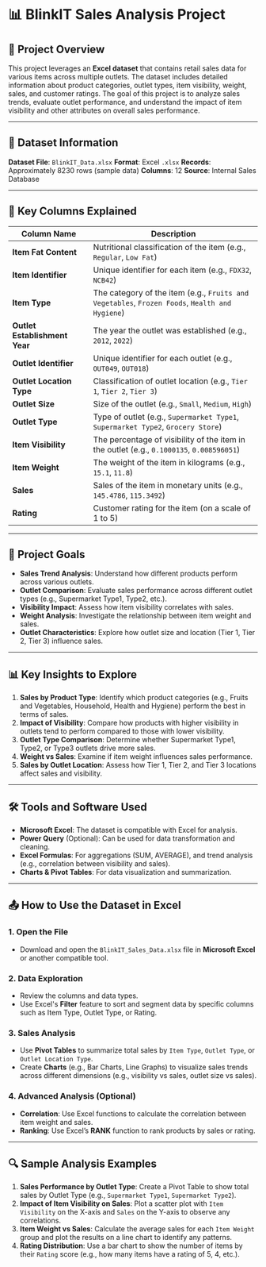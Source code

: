 # 📊 **BlinkIT Sales Analysis Project** 

## 📂 **Project Overview**

This project leverages an **Excel dataset** that contains retail sales data for various items across multiple outlets. The dataset includes detailed information about product categories, outlet types, item visibility, weight, sales, and customer ratings. The goal of this project is to analyze sales trends, evaluate outlet performance, and understand the impact of item visibility and other attributes on overall sales performance.

---

## 📁 **Dataset Information**

**Dataset File**: `BlinkIT_Data.xlsx`
**Format**: Excel `.xlsx`
**Records**: Approximately 8230 rows (sample data)
**Columns**: 12
**Source**: Internal Sales Database

---

## 🧾 **Key Columns Explained**

| **Column Name**               | **Description**                                                                                |
| ----------------------------- | ---------------------------------------------------------------------------------------------- |
| **Item Fat Content**          | Nutritional classification of the item (e.g., `Regular`, `Low Fat`)                            |
| **Item Identifier**           | Unique identifier for each item (e.g., `FDX32`, `NCB42`)                                       |
| **Item Type**                 | The category of the item (e.g., `Fruits and Vegetables`, `Frozen Foods`, `Health and Hygiene`) |
| **Outlet Establishment Year** | The year the outlet was established (e.g., `2012`, `2022`)                                     |
| **Outlet Identifier**         | Unique identifier for each outlet (e.g., `OUT049`, `OUT018`)                                   |
| **Outlet Location Type**      | Classification of outlet location (e.g., `Tier 1`, `Tier 2`, `Tier 3`)                         |
| **Outlet Size**               | Size of the outlet (e.g., `Small`, `Medium`, `High`)                                           |
| **Outlet Type**               | Type of outlet (e.g., `Supermarket Type1`, `Supermarket Type2`, `Grocery Store`)               |
| **Item Visibility**           | The percentage of visibility of the item in the outlet (e.g., `0.1000135`, `0.008596051`)      |
| **Item Weight**               | The weight of the item in kilograms (e.g., `15.1`, `11.8`)                                     |
| **Sales**                     | Sales of the item in monetary units (e.g., `145.4786`, `115.3492`)                             |
| **Rating**                    | Customer rating for the item (on a scale of 1 to 5)                                            |

---

## 🎯 **Project Goals**

* **Sales Trend Analysis**: Understand how different products perform across various outlets.
* **Outlet Comparison**: Evaluate sales performance across different outlet types (e.g., Supermarket Type1, Type2, etc.).
* **Visibility Impact**: Assess how item visibility correlates with sales.
* **Weight Analysis**: Investigate the relationship between item weight and sales.
* **Outlet Characteristics**: Explore how outlet size and location (Tier 1, Tier 2, Tier 3) influence sales.

---

## 📊 **Key Insights to Explore**

1. **Sales by Product Type**: Identify which product categories (e.g., Fruits and Vegetables, Household, Health and Hygiene) perform the best in terms of sales.
2. **Impact of Visibility**: Compare how products with higher visibility in outlets tend to perform compared to those with lower visibility.
3. **Outlet Type Comparison**: Determine whether Supermarket Type1, Type2, or Type3 outlets drive more sales.
4. **Weight vs Sales**: Examine if item weight influences sales performance.
5. **Sales by Outlet Location**: Assess how Tier 1, Tier 2, and Tier 3 locations affect sales and visibility.

---

## 🛠️ **Tools and Software Used**

* **Microsoft Excel**: The dataset is compatible with Excel for analysis.
* **Power Query** (Optional): Can be used for data transformation and cleaning.
* **Excel Formulas**: For aggregations (SUM, AVERAGE), and trend analysis (e.g., correlation between visibility and sales).
* **Charts & Pivot Tables**: For data visualization and summarization.

---

## 📤 **How to Use the Dataset in Excel**

### 1. **Open the File**

* Download and open the `BlinkIT_Sales_Data.xlsx` file in **Microsoft Excel** or another compatible tool.

### 2. **Data Exploration**

* Review the columns and data types.
* Use Excel's **Filter** feature to sort and segment data by specific columns such as Item Type, Outlet Type, or Rating.

### 3. **Sales Analysis**

* Use **Pivot Tables** to summarize total sales by `Item Type`, `Outlet Type`, or `Outlet Location Type`.
* Create **Charts** (e.g., Bar Charts, Line Graphs) to visualize sales trends across different dimensions (e.g., visibility vs sales, outlet size vs sales).

### 4. **Advanced Analysis (Optional)**

* **Correlation**: Use Excel functions to calculate the correlation between item weight and sales.
* **Ranking**: Use Excel’s **RANK** function to rank products by sales or rating.

---

## 🔍 **Sample Analysis Examples**

1. **Sales Performance by Outlet Type**: Create a Pivot Table to show total sales by Outlet Type (e.g., `Supermarket Type1`, `Supermarket Type2`).
2. **Impact of Item Visibility on Sales**: Plot a scatter plot with `Item Visibility` on the X-axis and `Sales` on the Y-axis to observe any correlations.
3. **Item Weight vs Sales**: Calculate the average sales for each `Item Weight` group and plot the results on a line chart to identify any patterns.
4. **Rating Distribution**: Use a bar chart to show the number of items by their `Rating` score (e.g., how many items have a rating of 5, 4, etc.).

